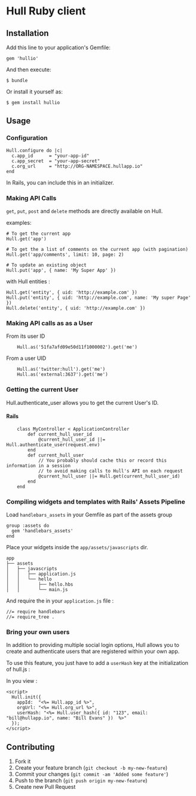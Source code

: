 # Hull Ruby client

## Installation

Add this line to your application's Gemfile:

    gem 'hullio'

And then execute:

    $ bundle

Or install it yourself as:

    $ gem install hullio

## Usage

### Configuration

    Hull.configure do |c|
      c.app_id      = "your-app-id"
      c.app_secret  = "your-app-secret"
      c.org_url     = "http://ORG-NAMESPACE.hullapp.io"
    end

In Rails, you can include this in an initializer.

### Making API Calls

`get`, `put`, `post` and `delete` methods are directly available on Hull.

examples: 

    # To get the current app
    Hull.get('app')

    # To get the a list of comments on the current app (with pagination)
    Hull.get('app/comments', limit: 10, page: 2)

    # To update an existing object
    Hull.put('app', { name: 'My Super App' })

with Hull entities :

    Hull.get('entity', { uid: 'http://example.com' })
    Hull.put('entity', { uid: 'http://example.com', name: 'My super Page' })
    Hull.delete('entity', { uid: 'http://example.com' })


### Making API calls as as a User

From its user ID

        Hull.as('51fa7afd09e50d11f1000002').get('me')

From a user UID

        Hull.as('twitter:hull').get('me')
        Hull.as('external:3637').get('me')



### Getting the current User

Hull.authenticate_user allows you to get the current User's ID.

#### Rails


        class MyController < ApplicationController
            def current_hull_user_id
                @current_hull_user_id ||= Hull.authenticate_user(request.env)
            end
            def current_hull_user
                // You probably should cache this or record this information in a session
                // to avoid making calls to Hull's API on each request
                @current_hull_user ||= Hull.get(current_hull_user_id)
            end
        end

### Compiling widgets and templates with Rails' Assets Pipeline

Load `handlebars_assets` in your Gemfile as part of the assets group

    group :assets do
      gem 'handlebars_assets'
    end


Place your widgets inside the `app/assets/javascripts` dir.

    app
    ├── assets
    │   ├── javascripts
    │   │   ├── application.js
    │   │   └── hello
    │   │       ├── hello.hbs
    │   │       └── main.js

And require the in your `application.js` file :


    //= require handlebars
    //= require_tree .


### Bring your own users

In addition to providing multiple social login options, Hull allows you to create and authenticate users that are registered within your own app.

To use this feature, you just have to add a `userHash` key at the initialization of hull.js : 

In you view : 

    <script>
      Hull.init({
        appId:  "<%= Hull.app_id %>",
        orgUrl: "<%= Hull.org_url %>",
        userHash: "<%= Hull.user_hash({ id: "123", email: "bill@hullapp.io", name: "Bill Evans" })  %>"
      });
    </script>



## Contributing

1. Fork it
2. Create your feature branch (`git checkout -b my-new-feature`)
3. Commit your changes (`git commit -am 'Added some feature'`)
4. Push to the branch (`git push origin my-new-feature`)
5. Create new Pull Request
